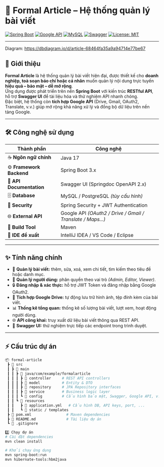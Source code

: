 # 📰 Formal Article – Hệ thống quản lý bài viết

[![Spring Boot](https://img.shields.io/badge/Spring%20Boot-3.3.0-6DB33F?style=for-the-badge&logo=springboot)]()
[![Google API](https://img.shields.io/badge/Google%20API-Enabled-4285F4?style=for-the-badge&logo=google)]()
[![MySQL](https://img.shields.io/badge/MySQL-8.0-4479A1?style=for-the-badge&logo=mysql)]()
[![Swagger](https://img.shields.io/badge/Swagger-UI-85EA2D?style=for-the-badge&logo=swagger)]()
[![License: MIT](https://img.shields.io/badge/License-MIT-blue?style=for-the-badge)]()

--- 
Diagram: https://dbdiagram.io/d/article-68464fa35a9a94714e77be67

## 🧾 Giới thiệu

**Formal Article** là hệ thống quản lý bài viết hiện đại, được thiết kế cho **doanh nghiệp, toà soạn báo chí hoặc cá nhân** muốn quản lý nội dung trực tuyến **hiệu quả – bảo mật – dễ mở rộng**.  
Ứng dụng được phát triển trên nền **Spring Boot** với kiến trúc **RESTful API**, hỗ trợ **Swagger UI** để tài liệu hóa và thử nghiệm API nhanh chóng.  
Đặc biệt, hệ thống còn **tích hợp Google API** (Drive, Gmail, OAuth2, Translate, v.v.) giúp mở rộng khả năng xử lý và đồng bộ dữ liệu trên nền tảng Google.

---

## 🛠️ Công nghệ sử dụng

| Thành phần | Công nghệ |
|-------------|------------|
| ☕ **Ngôn ngữ chính** | Java 17 |
| ⚙️ **Framework Backend** | Spring Boot 3.x |
| 📘 **API Documentation** | Swagger UI (Springdoc OpenAPI 2.x) |
| 🗄️ **Database** | MySQL / PostgreSQL *(tùy cấu hình)* |
| 🔐 **Security** | Spring Security + JWT Authentication |
| 🌐 **External API** | Google API *(OAuth2 / Drive / Gmail / Translate / Maps...)* |
| 🧰 **Build Tool** | Maven |
| 🧠 **IDE đề xuất** | IntelliJ IDEA / VS Code / Eclipse |

---

## ✨ Tính năng chính

- 📰 **Quản lý bài viết:** thêm, sửa, xoá, xem chi tiết, tìm kiếm theo tiêu đề hoặc danh mục.  
- 👥 **Quản lý người dùng:** phân quyền theo vai trò *(Admin, Editor, Viewer)*.  
- 🔒 **Đăng nhập & xác thực:** hỗ trợ JWT Token và đăng nhập bằng Google OAuth2.  
- 📁 **Tích hợp Google Drive:** tự động lưu trữ hình ảnh, tệp đính kèm của bài viết.  
- 📊 **Thống kê tổng quan:** thống kê số lượng bài viết, lượt xem, hoạt động người dùng.  
- 🌐 **API công khai:** truy xuất dữ liệu bài viết thông qua REST API.  
- 🧩 **Swagger UI:** thử nghiệm trực tiếp các endpoint trong trình duyệt.  

---

## ⚡ Cấu trúc dự án

```bash
📦 formal-article
 ┣ 📂 src
 ┃ ┣ 📂 main
 ┃ ┃ ┣ 📂 java/com/example/formalarticle
 ┃ ┃ ┃ ┣ 📂 controller     # REST API controllers
 ┃ ┃ ┃ ┣ 📂 model          # Entity & DTO
 ┃ ┃ ┃ ┣ 📂 repository     # JPA Repository interfaces
 ┃ ┃ ┃ ┣ 📂 service        # Business logic layer
 ┃ ┃ ┃ ┗ 📂 config         # Cấu hình bảo mật, Swagger, Google API, v.v.
 ┃ ┃ ┗ 📂 resources
 ┃ ┃   ┣ 📜 application.yml   # Cấu hình DB, API keys, port, ...
 ┃ ┃   ┗ 📜 static / templates
 ┣ 📜 pom.xml                # Maven dependencies
 ┣ 📜 README.md              # Tài liệu dự án
 ┗ 📜 .gitignore

2️⃣ Chạy dự án
# Cài đặt dependencies
mvn clean install

# Khởi chạy ứng dụng
mvn spring-boot:run
mvn hibernate-tools:hbm2java